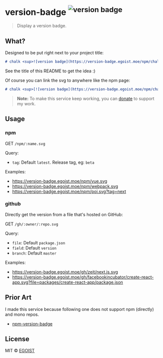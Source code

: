 # version-badge <sup>![version badge](https://version-badge.egoist.moe/gh/egoist/version-badge.svg)</sup>

> Display a version badge.

## What?

Designed to be put right next to your project title:

```markdown
# chalk <sup>![version badge](https://version-badge.egoist.moe/npm/chalk.svg)</sup>
```

See the title of this README to get the idea :)

Of course you can link the svg to anywhere like the npm page:

```markdown
# chalk <sup>[![version badge](https://version-badge.egoist.moe/npm/chalk.svg)](https://npmjs.com/package/chalk)</sup>
```

> **Note:** To make this service keep working, you can [donate](https://github.com/egoist/donate) to support my work.

## Usage

### npm

GET `/npm/:name.svg`

Query:

- `tag`: Default `latest`. Release tag, eg: `beta`

Examples: 

- https://version-badge.egoist.moe/npm/vue.svg
- https://version-badge.egoist.moe/npm/webpack.svg
- https://version-badge.egoist.moe/npm/poi.svg?tag=next

### github

Directly get the version from a file that's hosted on GitHub:

GET `/gh/:owner/:repo.svg`

Query:

- `file`: Default `package.json`
- `field`: Default `version`
- `branch`: Default `master`

Examples:

- https://version-badge.egoist.moe/gh/zeit/next.js.svg
- https://version-badge.egoist.moe/gh/facebookincubator/create-react-app.svg?file=packages/create-react-app/package.json

## Prior Art

I made this service because following one does not support npm (directly) and mono repos.

- [npm-version-badge](https://github.com/teelaunch/npm-version-badge)

## License

MIT &copy; [EGOIST](github.com/EGOIST)
